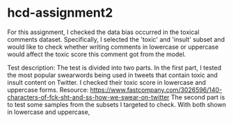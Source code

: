 # hcd-assignment2
For this assignment, I checked the data bias occurred in the toxical comments dataset. Specifically, I selected the 'toxic' and 'insult' subset and would like to check whether writing comments in lowercase or uppercase would affect the toxic score this comment got from the model. 

Test description:
The test is divided into two parts. In the first part, I tested the most popular swearwords being used in tweets that contain toxic and insult content on Twitter. I checked their toxic score in lowercase and uppercase forms. Resource: https://www.fastcompany.com/3026596/140-characters-of-fck-sht-and-ss-how-we-swear-on-twitter
The second part is to test some samples from the subsets I targeted to check. With both shown in lowercase and uppercase,
